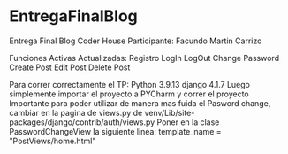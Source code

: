 # EntregaFinalBlog
Entrega Final Blog Coder House
Participante: Facundo Martin Carrizo

Funciones Activas Actualizadas:
  Registro
  LogIn
  LogOut
  Change Password
  Create Post
  Edit Post
  Delete Post
 
 
Para correr correctamente el TP:
  Python 3.9.13
  django 4.1.7
  Luego simplemente importar el proyecto a PYCharm y correr el proyecto
  Importante para poder utilizar de manera mas fuida el Pasword change, cambiar en la pagina de views.py de venv/Lib/site-packages/django/contrib/auth/views.py
  Poner en la clase PasswordChangeView la siguiente linea: template_name = "PostViews/home.html"
